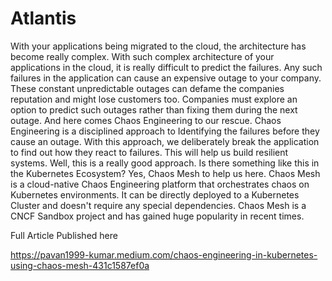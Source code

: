 # Atlantis
With your applications being migrated to the cloud, the architecture has become really complex. With such complex architecture of your applications in the cloud, it is really difficult to predict the failures. Any such failures in the application can cause an expensive outage to your company. These constant unpredictable outages can defame the companies reputation and might lose customers too. Companies must explore an option to predict such outages rather than fixing them during the next outage. And here comes Chaos Engineering to our rescue. Chaos Engineering is a disciplined approach to Identifying the failures before they cause an outage. With this approach, we deliberately break the application to find out how they react to failures. This will help us build resilient systems. Well, this is a really good approach. Is there something like this in the Kubernetes Ecosystem? Yes, Chaos Mesh to help us here. Chaos Mesh is a cloud-native Chaos Engineering platform that orchestrates chaos on Kubernetes environments. It can be directly deployed to a Kubernetes Cluster and doesn't require any special dependencies. Chaos Mesh is a CNCF Sandbox project and has gained huge popularity in recent times.

Full Article Published here 

https://pavan1999-kumar.medium.com/chaos-engineering-in-kubernetes-using-chaos-mesh-431c1587ef0a
